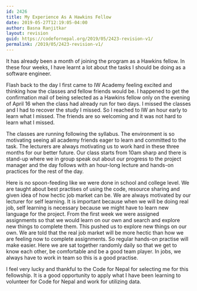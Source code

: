 ```yaml
---
id: 2426
title: My Experience As A Hawkins Fellow
date: 2019-05-27T12:19:05-04:00
author: Basna Ranjitkar
layout: revision
guid: https://codefornepal.org/2019/05/2423-revision-v1/
permalink: /2019/05/2423-revision-v1/
---
```

It has already been a month of joining the program as a Hawkins fellow. In these four weeks, I have learnt a lot about the tasks I should be doing as a software engineer.

Flash back to the day I first came to IW Academy feeling excited and thinking how the classes and fellow friends would be. I happened to get the confirmation mail of being selected as a Hawkins fellow only on the evening of April 16 when the class had already run for two days. I missed the classes and I had to recover the study I missed. So I reached to IW an hour early to learn what I missed. The friends are so welcoming and it was not hard to learn what I missed.

The classes are running following the syllabus. The environment is so motivating seeing all academy friends eager to learn and committed to the task. The lecturers are always motivating us to work hard in these three months for our better future. Our class starts from 10am sharp and there is stand-up where we in group speak out about our progress to the project manager and the day follows with an hour-long lecture and hands-on practices for the rest of the day.

Here is no spoon-feeding like we were done in school and college level. We are taught about best practises of using the code, resource sharing and given idea of how hectic job market can be. We are always motivated by our lecturer for self learning. It is important because when we will be doing real job, self learning is necessary because we might have to learn new language for the project. From the first week we were assigned assignments so that we would learn on our own and search and explore new things to complete them. This pushed us to explore new things on our own. We are told that the real job market will be more hectic than how we are feeling now to complete assignments. So regular hands-on practise will make easier. Here we are sat together randomly daily so that we get to know each other, be comfortable and be a good team player. In jobs, we always have to work in team so this is a good practise.

I feel very lucky and thankful to the Code for Nepal for selecting me for this fellowship. It is a good opportunity to apply what I have been learning to volunteer for Code for Nepal and work for utilizing data.